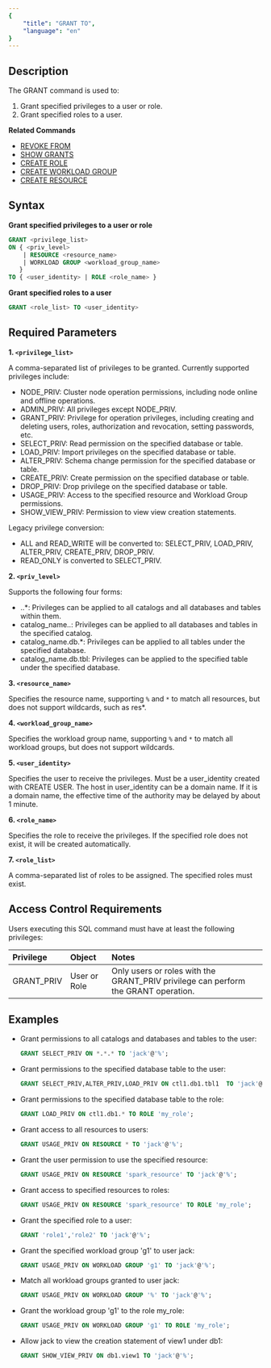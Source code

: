 ```yaml
---
{
    "title": "GRANT TO",
    "language": "en"
}
---
```


## Description

The GRANT command is used to:

1. Grant specified privileges to a user or role.
2. Grant specified roles to a user.

**Related Commands**

- [REVOKE FROM](./REVOKE-FROM.md)
- [SHOW GRANTS](../../../sql-manual/sql-statements/account-management/SHOW-GRANTS.md)
- [CREATE ROLE](./CREATE-ROLE.md)
- [CREATE WORKLOAD GROUP](../cluster-management/compute-management/CREATE-WORKLOAD-GROUP.md)
- [CREATE RESOURCE](../cluster-management/compute-management/CREATE-RESOURCE.md)

## Syntax

**Grant specified privileges to a user or role**

```sql
GRANT <privilege_list> 
ON { <priv_level> 
    | RESOURCE <resource_name> 
    | WORKLOAD GROUP <workload_group_name>
   } 
TO { <user_identity> | ROLE <role_name> }
```

**Grant specified roles to a user**

```sql
GRANT <role_list> TO <user_identity> 
```

## Required Parameters

**1. `<privilege_list>`**

A comma-separated list of privileges to be granted. Currently supported privileges include:

- NODE_PRIV: Cluster node operation permissions, including node online and offline operations.
- ADMIN_PRIV: All privileges except NODE_PRIV.
- GRANT_PRIV: Privilege for operation privileges, including creating and deleting users, roles, authorization and revocation, setting passwords, etc.
- SELECT_PRIV: Read permission on the specified database or table.
- LOAD_PRIV: Import privileges on the specified database or table.
- ALTER_PRIV: Schema change permission for the specified database or table.
- CREATE_PRIV: Create permission on the specified database or table.
- DROP_PRIV: Drop privilege on the specified database or table.
- USAGE_PRIV: Access to the specified resource and Workload Group permissions.
- SHOW_VIEW_PRIV: Permission to view view creation statements.

Legacy privilege conversion:

- ALL and READ_WRITE will be converted to: SELECT_PRIV, LOAD_PRIV, ALTER_PRIV, CREATE_PRIV, DROP_PRIV.
- READ_ONLY is converted to SELECT_PRIV.

**2. `<priv_level>`**

Supports the following four forms:

- ..*: Privileges can be applied to all catalogs and all databases and tables within them.
- catalog_name..: Privileges can be applied to all databases and tables in the specified catalog.
- catalog_name.db.*: Privileges can be applied to all tables under the specified database.
- catalog_name.db.tbl: Privileges can be applied to the specified table under the specified database.

**3. `<resource_name>`**

Specifies the resource name, supporting `%` and `*` to match all resources, but does not support wildcards, such as res*.

**4. `<workload_group_name>`**

Specifies the workload group name, supporting `%` and `*` to match all workload groups, but does not support wildcards.

**5. `<user_identity>`**

Specifies the user to receive the privileges. Must be a user_identity created with CREATE USER. The host in user_identity can be a domain name. If it is a domain name, the effective time of the authority may be delayed by about 1 minute.

**6. `<role_name>`**

Specifies the role to receive the privileges. If the specified role does not exist, it will be created automatically.

**7. `<role_list>`**

A comma-separated list of roles to be assigned. The specified roles must exist.

## Access Control Requirements

Users executing this SQL command must have at least the following privileges:

| Privilege | Object | Notes                |
| :---------------- | :------------- | :---------------------------- |
| GRANT_PRIV        | User or Role   | Only users or roles with the GRANT_PRIV privilege can perform the GRANT operation. |

## Examples

- Grant permissions to all catalogs and databases and tables to the user:

    ```sql
    GRANT SELECT_PRIV ON *.*.* TO 'jack'@'%';
    ```

- Grant permissions to the specified database table to the user:

    ```sql
    GRANT SELECT_PRIV,ALTER_PRIV,LOAD_PRIV ON ctl1.db1.tbl1  TO 'jack'@'192.8.%';
    ```

- Grant permissions to the specified database table to the role:

    ```sql
    GRANT LOAD_PRIV ON ctl1.db1.* TO ROLE 'my_role';
    ```

- Grant access to all resources to users:

    ```sql
    GRANT USAGE_PRIV ON RESOURCE * TO 'jack'@'%';
    ```

- Grant the user permission to use the specified resource:

    ```sql
    GRANT USAGE_PRIV ON RESOURCE 'spark_resource' TO 'jack'@'%';
    ```

- Grant access to specified resources to roles:

    ```sql
    GRANT USAGE_PRIV ON RESOURCE 'spark_resource' TO ROLE 'my_role';
    ```

- Grant the specified role to a user:

    ```sql
    GRANT 'role1','role2' TO 'jack'@'%';
    ```

- Grant the specified workload group 'g1' to user jack:

    ```sql
    GRANT USAGE_PRIV ON WORKLOAD GROUP 'g1' TO 'jack'@'%';
    ```

- Match all workload groups granted to user jack:

    ```sql
    GRANT USAGE_PRIV ON WORKLOAD GROUP '%' TO 'jack'@'%';
    ```

- Grant the workload group 'g1' to the role my_role:

    ```sql
    GRANT USAGE_PRIV ON WORKLOAD GROUP 'g1' TO ROLE 'my_role';
    ```

- Allow jack to view the creation statement of view1 under db1:

    ```sql
    GRANT SHOW_VIEW_PRIV ON db1.view1 TO 'jack'@'%';
    ```
